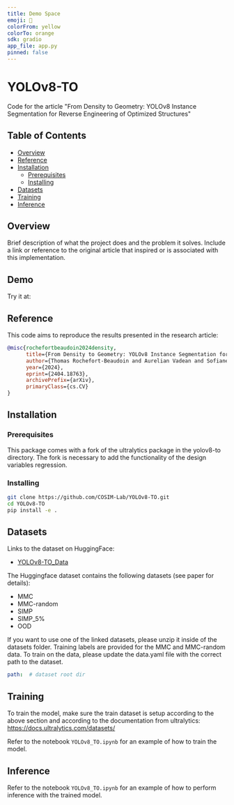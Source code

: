 ```yaml
---
title: Demo Space
emoji: 🤗
colorFrom: yellow
colorTo: orange
sdk: gradio
app_file: app.py
pinned: false
---
```



# YOLOv8-TO
Code for the article "From Density to Geometry: YOLOv8 Instance Segmentation for Reverse Engineering of Optimized Structures"

## Table of Contents
- [Overview](#overview)
- [Reference](#reference)
- [Installation](#installation)
  - [Prerequisites](#prerequisites)
  - [Installing](#installing)
- [Datasets](#datasets)
- [Training](#training)
- [Inference](#inference)

## Overview
Brief description of what the project does and the problem it solves. Include a link or reference to the original article that inspired or is associated with this implementation.

## Demo
Try it at:

##  Reference
This code aims to reproduce the results presented in the research article:

```bibtex
@misc{rochefortbeaudoin2024density,
      title={From Density to Geometry: YOLOv8 Instance Segmentation for Reverse Engineering of Optimized Structures}, 
      author={Thomas Rochefort-Beaudoin and Aurelian Vadean and Sofiane Achiche and Niels Aage},
      year={2024},
      eprint={2404.18763},
      archivePrefix={arXiv},
      primaryClass={cs.CV}
}
```
## Installation

### Prerequisites
This package comes with a fork of the ultralytics package in the yolov8-to directory. The fork is necessary to add the functionality of the design variables regression.

### Installing

```bash
git clone https://github.com/COSIM-Lab/YOLOv8-TO.git
cd YOLOv8-TO
pip install -e .
```
## Datasets
Links to the dataset on HuggingFace:
- [YOLOv8-TO_Data](https://huggingface.co/datasets/tomrb/yolov8to_data)

The Huggingface dataset contains the following datasets (see paper for details):
- MMC
- MMC-random
- SIMP
- SIMP_5%
- OOD


If you want to use one of the linked datasets, please unzip it inside of the datasets folder. Training labels are provided for the MMC and MMC-random data. To train on the data, please update the data.yaml file with the correct path to the dataset.
```yaml
path:  # dataset root dir
```


## Training

To train the model, make sure the train dataset is setup according to the above section and according to the documentation from ultralytics:
https://docs.ultralytics.com/datasets/

Refer to the notebook `YOLOv8_TO.ipynb` for an example of how to train the model.

## Inference
Refer to the notebook `YOLOv8_TO.ipynb` for an example of how to perform inference with the trained model.